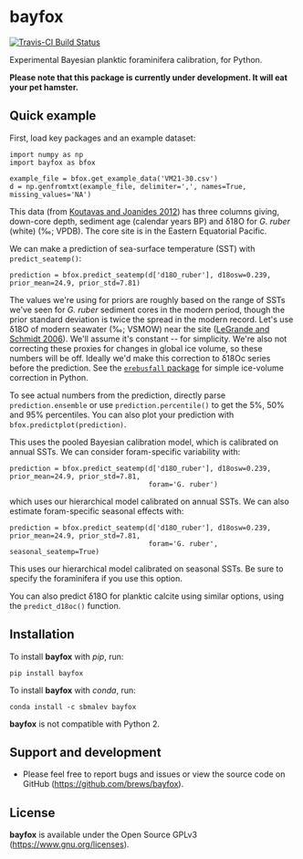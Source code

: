 # bayfox

[![Travis-CI Build Status](https://travis-ci.org/brews/bayfox.svg?branch=master)](https://travis-ci.org/brews/bayfox)

Experimental Bayesian planktic foraminifera calibration, for Python.

**Please note that this package is currently under development. It will eat your pet hamster.**

## Quick example

First, load key packages and an example dataset:

    import numpy as np
    import bayfox as bfox

    example_file = bfox.get_example_data('VM21-30.csv')
    d = np.genfromtxt(example_file, delimiter=',', names=True, missing_values='NA')

This data (from [Koutavas and Joanides 2012](https://doi.org/10.1029/2012PA002378))
has three columns giving, down-core depth, sediment age (calendar years BP) and δ18O for *G. ruber* (white) (‰; VPDB). 
The core site is in the Eastern Equatorial Pacific.

We can make a prediction of sea-surface temperature (SST) with `predict_seatemp()`:

    prediction = bfox.predict_seatemp(d['d18O_ruber'], d18osw=0.239, prior_mean=24.9, prior_std=7.81)

The values we're using for priors are roughly based on the range of SSTs we've seen for *G. ruber* sediment 
cores in the modern period, though the prior standard deviation is twice the spread in the modern 
record. Let's use δ18O of modern seawater (‰; VSMOW) near the site ([LeGrande and Schmidt 2006](https://doi.org/10.1029/2006GL026011)). We'll assume it's constant -- for simplicity. 
We're also not correcting these proxies for changes in global ice volume, so these numbers will be off. Ideally we'd make 
this correction to δ18Oc series before the prediction. See the 
[`erebusfall` package](https://github.com/brews/erebusfall) for simple ice-volume correction in Python.

To see actual numbers from the prediction, directly parse `prediction.ensemble` or use `prediction.percentile()` to get 
the 5%, 50% and 95% percentiles. You can also plot your prediction with `bfox.predictplot(prediction)`.

This uses the pooled Bayesian calibration model, which is calibrated on annual SSTs. We can consider foram-specific 
variability with:

    prediction = bfox.predict_seatemp(d['d18O_ruber'], d18osw=0.239, prior_mean=24.9, prior_std=7.81, 
                                      foram='G. ruber')

which uses our hierarchical model calibrated on annual SSTs. We can also estimate foram-specific seasonal effects with:

    prediction = bfox.predict_seatemp(d['d18O_ruber'], d18osw=0.239, prior_mean=24.9, prior_std=7.81, 
                                      foram='G. ruber', seasonal_seatemp=True)

This uses our hierarchical model calibrated on seasonal SSTs. Be sure to specify the foraminifera if you use this option.

You can also predict δ18O for planktic calcite using similar options, using the `predict_d18oc()` function.

## Installation

To install **bayfox** with *pip*, run:

    pip install bayfox


To install **bayfox** with *conda*, run:

    conda install -c sbmalev bayfox

**bayfox** is not compatible with Python 2.

## Support and development

- Please feel free to report bugs and issues or view the source code on GitHub (https://github.com/brews/bayfox).


## License

**bayfox** is available under the Open Source GPLv3 (https://www.gnu.org/licenses).
